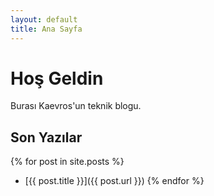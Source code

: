 ```yaml
---
layout: default
title: Ana Sayfa
---
```


# Hoş Geldin

Burası Kaevros'un teknik blogu.

## Son Yazılar

{% for post in site.posts %}
- [{{ post.title }}]({{ post.url }})
{% endfor %}

